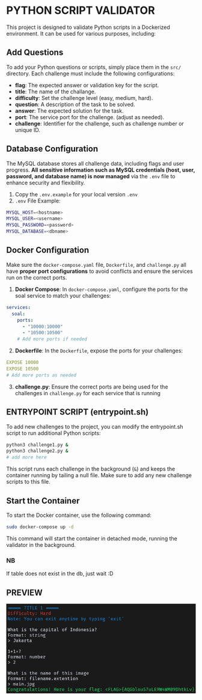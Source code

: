 # PYTHON SCRIPT VALIDATOR
This project is designed to validate Python scripts in a Dockerized environment. It can be used for various purposes, including:

## Add Questions
To add your Python questions or scripts, simply place them in the `src/` directory. Each challenge must include the following configurations:

- **flag**: The expected answer or validation key for the script.
- **title**: The name of the challange.
- **difficulty**: Set the challenge level (easy, medium, hard).
- **question**: A description of the task to be solved.
- **answer**: The expected solution for the task.
- **port**: The service port for the challenge. (adjust as needed).
- **challenge**: Identifier for the challenge, such as challenge number or unique ID.

## Database Configuration
The MySQL database stores all challenge data, including flags and user progress. **All sensitive information such as MySQL credentials (host, user, password, and database name) is now managed** via the `.env` file to enhance security and flexibility.

1. Copy the `.env.example` for your local version `.env`
2. `.env` File Example:
```sh
MYSQL_HOST=<hostname>
MYSQL_USER=<username>
MYSQL_PASSWORD=<password>
MYSQL_DATABASE=<dbname>
```

## Docker Configuration
Make sure the `docker-compose.yaml` file, `Dockerfile`, and `challenge.py` all have **proper port configurations** to avoid conflicts and ensure the services run on the correct ports.

1. **Docker Compose**: In `docker-compose.yaml`, configure the ports for the soal service to match your challenges:
```yaml
services:
  soal:
    ports:
      - "10000:10000"
      - "10500:10500"
    # Add more ports if needed

```

2. **Dockerfile**: In the `Dockerfile`, expose the ports for your challenges:
```yaml
EXPOSE 10000
EXPOSE 10500
# Add more ports as needed

```

3. **challenge.py**: Ensure the correct ports are being used for the challenges in `challenge.py` for each service that is running

## ENTRYPOINT SCRIPT (entrypoint.sh)
To add new challenges to the project, you can modify the entrypoint.sh script to run additional Python scripts:
```sh
python3 challenge1.py &
python3 challenge2.py &
# add more here

```
This script runs each challenge in the background (`&`) and keeps the container running by tailing a null file. Make sure to add any new challenge scripts to this file.

## Start the Container
To start the Docker container, use the following command:
```sh
sudo docker-compose up -d
```
This command will start the container in detached mode, running the validator in the background.

### NB
If table does not exist in the db, just wait :D

## PREVIEW 
![preview](img/preview.png)

